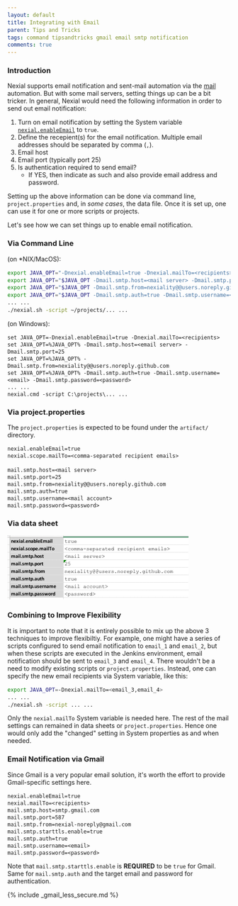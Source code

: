 ```yaml
---
layout: default
title: Integrating with Email
parent: Tips and Tricks
tags: command tipsandtricks gmail email smtp notification
comments: true
---
```



### Introduction
Nexial supports email notification and sent-mail automation via the [mail](../commands/mail/index) automation.  But
with some mail servers, setting things up can be a bit tricker.  In general, Nexial would need the following information
in order to send out email notification:

1. Turn on email notification by setting the System variable [`nexial.enableEmail`](../systemvars/index#nexia.enableEmail) 
   to `true`.
2. Define the recepient(s) for the email notification.  Multiple email addresses should be separated by comma (`,`).
3. Email host
4. Email port (typically port 25)
5. Is authentication required to send email?
   - If YES, then indicate as such and also provide email address and password.

Setting up the above information can be done via command line, `project.properties` and, in _some cases_, the data
file. Once it is set up, one can use it for one or more scripts or projects.

Let's see how we can set things up to enable email notification.

### Via Command Line

(on *NIX/MacOS):<br/>
```bash
export JAVA_OPT="-Dnexial.enableEmail=true -Dnexial.mailTo=<recipients> "
export JAVA_OPT="$JAVA_OPT -Dmail.smtp.host=<mail server> -Dmail.smtp.port=25 "
export JAVA_OPT="$JAVA_OPT -Dmail.smtp.from=nexiality@@users.noreply.github.com "
export JAVA_OPT="$JAVA_OPT -Dmail.smtp.auth=true -Dmail.smtp.username=<email> -Dmail.smtp.password=<password>"
... ...
./nexial.sh -script ~/projects/... ...
```

(on Windows):<br/>
```batch
set JAVA_OPT=-Dnexial.enableEmail=true -Dnexial.mailTo=<recipients> 
set JAVA_OPT=%JAVA_OPT% -Dmail.smtp.host=<email server> -Dmail.smtp.port=25 
set JAVA_OPT=%JAVA_OPT% -Dmail.smtp.from=nexiality@@users.noreply.github.com  
set JAVA_OPT=%JAVA_OPT% -Dmail.smtp.auth=true -Dmail.smtp.username=<email> -Dmail.smtp.password=<password>   
... ...
nexial.cmd -script C:\projects\... ...
```

### Via project.properties
The `project.properties` is expected to be found under the `artifact/` directory.

```properties
nexial.enableEmail=true
nexial.scope.mailTo=<comma-separated recipient emails>

mail.smtp.host=<mail server>
mail.smtp.port=25
mail.smtp.from=nexiality@@users.noreply.github.com
mail.smtp.auth=true
mail.smtp.username=<mail account>
mail.smtp.password=<password>
```


### Via data sheet
![](image/IntegratingNexialWithEmail_01.png)<br/>


### Combining to Improve Flexibility
It is important to note that it is entirely possible to mix up the above 3 techniques to improve flexibiltiy.  For 
example, one might have a series of scripts configured to send email notification to `email_1` and `email_2`,
but when these scripts are executed in the Jenkins environment, email notification should be sent to `email_3` and
`email_4`.  There wouldn't be a need to modify existing scripts or `project.properties`.  Instead, one can specify
the new email recipients via System variable, like this:

```bash
export JAVA_OPT=-Dnexial.mailTo=<email_3,email_4>
... ...
./nexial.sh -script ... ...
```

Only the `nexial.mailTo` System variable is needed here.  The rest of the mail settings can remained in data sheets or
`project.properties`.  Hence one would only add the "changed" setting in System properties as and when needed.


### Email Notification via Gmail
Since Gmail is a very popular email solution, it's worth the effort to provide Gmail-specific settings here.

```properties
nexial.enableEmail=true
nexial.mailTo=<recipients>
mail.smtp.host=smtp.gmail.com
mail.smtp.port=587
mail.smtp.from=nexial-noreply@gmail.com
mail.smtp.starttls.enable=true
mail.smtp.auth=true
mail.smtp.username=<email>
mail.smtp.password=<password>
```

Note that `mail.smtp.starttls.enable` is **REQUIRED** to be `true` for Gmail.  Same for `mail.smtp.auth` and the 
target email and password for authentication.

{% include _gmail_less_secure.md %}

